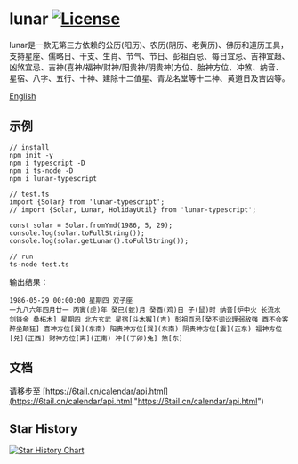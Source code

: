 # lunar [![License](https://img.shields.io/badge/license-MIT-4EB1BA.svg?style=flat-square)](https://github.com/6tail/lunar-typescript/blob/master/LICENSE)

lunar是一款无第三方依赖的公历(阳历)、农历(阴历、老黄历)、佛历和道历工具，支持星座、儒略日、干支、生肖、节气、节日、彭祖百忌、每日宜忌、吉神宜趋、凶煞宜忌、吉神(喜神/福神/财神/阳贵神/阴贵神)方位、胎神方位、冲煞、纳音、星宿、八字、五行、十神、建除十二值星、青龙名堂等十二神、黄道日及吉凶等。

[English](https://github.com/6tail/lunar-typescript/blob/master/README_EN.md)

## 示例

    // install
    npm init -y
    npm i typescript -D
    npm i ts-node -D
    npm i lunar-typescript
     
    // test.ts
    import {Solar} from 'lunar-typescript';
    // import {Solar, Lunar, HolidayUtil} from 'lunar-typescript';
     
    const solar = Solar.fromYmd(1986, 5, 29);
    console.log(solar.toFullString());
    console.log(solar.getLunar().toFullString());
     
    // run
    ts-node test.ts

输出结果：

    1986-05-29 00:00:00 星期四 双子座
    一九八六年四月廿一 丙寅(虎)年 癸巳(蛇)月 癸酉(鸡)日 子(鼠)时 纳音[炉中火 长流水 剑锋金 桑柘木] 星期四 北方玄武 星宿[斗木獬](吉) 彭祖百忌[癸不词讼理弱敌强 酉不会客醉坐颠狂] 喜神方位[巽](东南) 阳贵神方位[巽](东南) 阴贵神方位[震](正东) 福神方位[兑](正西) 财神方位[离](正南) 冲[(丁卯)兔] 煞[东]

## 文档

请移步至 [https://6tail.cn/calendar/api.html](https://6tail.cn/calendar/api.html "https://6tail.cn/calendar/api.html")

## Star History

[![Star History Chart](https://api.star-history.com/svg?repos=6tail/lunar-typescript&type=Date)](https://star-history.com/#6tail/lunar-typescript&Date)
